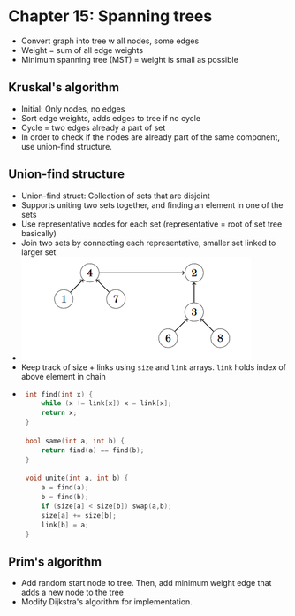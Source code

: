 Chapter 15: Spanning trees
===
 * Convert graph into tree w all nodes, some edges
 * Weight = sum of all edge weights
 * Minimum spanning tree (MST) = weight is small as possible

Kruskal's algorithm
---
 * Initial: Only nodes, no edges
 * Sort edge weights, adds edges to tree if no cycle
 * Cycle = two edges already a part of set
 * In order to check if the nodes are already part of the same component, use union-find structure.

Union-find structure
---
 * Union-find struct: Collection of sets that are disjoint
 * Supports uniting two sets together, and finding an element in one of the sets
 * Use representative nodes for each set (representative = root of set tree basically)
 * Join two sets by connecting each representative, smaller set linked to larger set
 * ![image](./images/union-find.png)
 * Keep track of size + links using `size` and `link` arrays. `link` holds index of above element in chain
 * ~~~c++
	int find(int x) {
		while (x != link[x]) x = link[x];
		return x;
	}
	
	bool same(int a, int b) {
		return find(a) == find(b);
	}

	void unite(int a, int b) {
		a = find(a);
		b = find(b);
		if (size[a] < size[b]) swap(a,b);
		size[a] += size[b];
		link[b] = a;
	}
   ~~~ 

Prim's algorithm
---
 * Add random start node to tree. Then, add minimum weight edge that adds a new node to the tree
 * Modify Dijkstra's algorithm for implementation.
